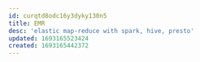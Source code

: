 ```yaml
---
id: curqtd8odc16y3dyky130n5
title: EMR
desc: 'elastic map-reduce with spark, hive, presto'
updated: 1693165523424
created: 1693165442372
---
```


